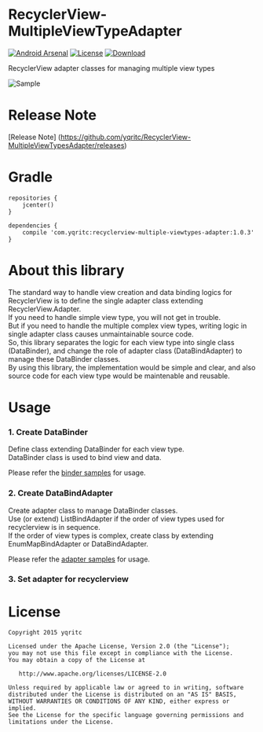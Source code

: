 # RecyclerView-MultipleViewTypeAdapter

[![Android Arsenal](https://img.shields.io/badge/Android%20Arsenal-MultipleViewTypesAdapter-brightgreen.svg?style=flat)](http://android-arsenal.com/details/1/1703)
[![License](https://img.shields.io/badge/license-Apache%202-blue.svg)](https://www.apache.org/licenses/LICENSE-2.0)
[![Download](https://api.bintray.com/packages/yqritc/maven/recyclerview-multiple-viewtypes-adapter/images/download.svg)](https://bintray.com/yqritc/maven/recyclerview-multiple-viewtypes-adapter/_latestVersion)

RecyclerView adapter classes for managing multiple view types

 ![Sample](/sample/sample.gif)

# Release Note

[Release Note] (https://github.com/yqritc/RecyclerView-MultipleViewTypesAdapter/releases)

# Gradle
```
repositories {
    jcenter()
}

dependencies {
    compile 'com.yqritc:recyclerview-multiple-viewtypes-adapter:1.0.3'
}
```

# About this library

The standard way to handle view creation and data binding logics for RecyclerView is to define the single adapter class extending RecyclerView.Adapter.  
If you need to handle simple view type, you will not get in trouble.  
But if you need to handle the multiple complex view types, writing logic in single adapter class causes unmaintainable source code.  
So, this library separates the logic for each view type into single class (DataBinder), and change the role of adapter class (DataBindAdapter) to manage these DataBinder classes.  
By using this library, the implementation would be simple and clear, and also source code for each view type would be maintenable and reusable.  


# Usage

### 1. Create DataBinder
Define class extending DataBinder for each view type.  
DataBinder class is used to bind view and data.  

Please refer the [binder samples](/sample/src/main/java/com/yqritc/recyclerviewmultipleviewtypesadapter/sample/binder) for usage.

### 2. Create DataBindAdapter
Create adapter class to manage DataBinder classes.  
Use (or extend) ListBindAdapter if the order of view types used for recyclerview is in sequence.  
If the order of view types is complex, create class by extending EnumMapBindAdapter or DataBindAdapter.  

Please refer the [adapter samples](/sample/src/main/java/com/yqritc/recyclerviewmultipleviewtypesadapter/sample/adapter) for usage.

### 3. Set adapter for recyclerview


# License
```
Copyright 2015 yqritc

Licensed under the Apache License, Version 2.0 (the "License");
you may not use this file except in compliance with the License.
You may obtain a copy of the License at

   http://www.apache.org/licenses/LICENSE-2.0

Unless required by applicable law or agreed to in writing, software
distributed under the License is distributed on an "AS IS" BASIS,
WITHOUT WARRANTIES OR CONDITIONS OF ANY KIND, either express or implied.
See the License for the specific language governing permissions and
limitations under the License.
```
